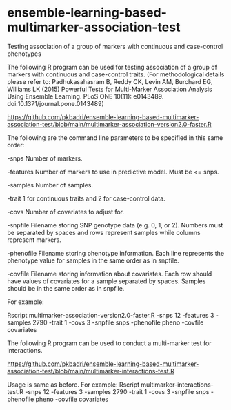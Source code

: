 # ensemble-learning-based-multimarker-association-test
Testing association of a group of markers with continuous and case-control phenotypes

The following R program can be used for testing association of a group of markers with continuous and case-control traits. (For methodological details please refer to: Padhukasahasram B, Reddy CK, Levin AM, Burchard EG, Williams LK (2015) Powerful Tests for Multi-Marker Association Analysis Using Ensemble Learning. PLoS ONE 10(11): e0143489. doi:10.1371/journal.pone.0143489)

https://github.com/pkbadri/ensemble-learning-based-multimarker-association-test/blob/main/multimarker-association-version2.0-faster.R

The following are the command line parameters to be specified in this same order:

-snps Number of markers.

-features Number of markers to use in predictive model. Must be <= snps.

-samples Number of samples.

-trait 1 for continuous traits and 2 for case-control data.

-covs Number of covariates to adjust for.

-snpfile Filename storing SNP genotype data (e.g. 0, 1, or 2). Numbers must be separated by spaces and rows represent samples while columns represent markers.

-phenofile Filename storing phenotype information. Each line represents the phenotype value for samples in the same order as in snpfile.

-covfile Filename storing information about covariates. Each row should have values of covariates for a sample separated by spaces. Samples should be in the same order as in snpfile.

For example:

Rscript multimarker-association-version2.0-faster.R -snps 12 -features 3 -samples 2790 -trait 1 -covs 3 -snpfile snps -phenofile pheno -covfile covariates













The following R program can be used to conduct a multi-marker test for interactions.

https://github.com/pkbadri/ensemble-learning-based-multimarker-association-test/blob/main/multimarker-interactions-test.R

Usage is same as before. For example:
Rscript multimarker-interactions-test.R -snps 12 -features 3 -samples 2790 -trait 1 -covs 3 -snpfile snps -phenofile pheno -covfile covariates
